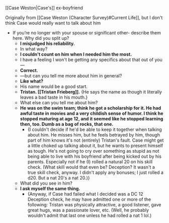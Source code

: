 [[Case Weston|Case's]] ex-boyfriend

Originally from [[Case Weston (Character Survey)#Current Life]], but I don't think Case would really want to talk about him
- If you’re no longer with your spouse or significant other- describe them here. Why did you split up?
	- **I misjudged his reliability.**
	- In what way?
	- **I couldn't count on him when I needed him the most.**
	- I have a feeling I won't be getting any specifics about that out of you—
	- **Correct.**
	- —but can you tell me more about him in general?
	- **Like what?**
	- His name would be a good start.
	- **Tristan. [[Tristan Frieberg]].** {He says the name as though it literally leaves a bad taste in his mouth.}
	- What else can you tell me about him?
	- **He was on the swim team; think he got a scholarship for it. He had awful taste in movies and a very childish sense of humor. I think he stopped maturing at age 12, and it seemed like he stopped learning then, too. Dumb as a bag of rocks, that one.**
		- {I couldn't decide if he'd be able to keep it together when talking about him. He misses him, but he feels betrayed by him, though part of him knows it's not (entirely) Tristan's fault. Case might get a little choked up talking about it, but he wants to present himself as tough. He's not going to cry over something as stupid as not being able to live with his boyfriend after being kicked out by his parents. Especially not if he (I) rolled a natural 20 on his skill check. (What skill would that even be? Deception? It wasn't a true skill check, anyway. I didn't apply any bonuses; I just rolled a d20. But a nat 20's a nat 20.)}
	- What did you see in him?
	- **I ask myself the same thing.**
		- {Anyway, if Case had failed what I decided was a DC 12 Deception check, he may have admitted one or more of the following: Tristan was physically attractive, a good listener, gave great hugs, was a passionate lover, etc. (Well, he probably wouldn't admit that last one unless he had rolled a nat 1 lol.)